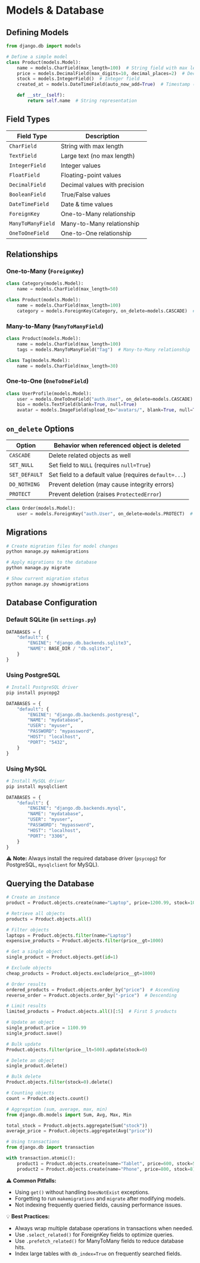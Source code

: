 # Models & Database

## Defining Models

```python
from django.db import models

# Define a simple model
class Product(models.Model):
    name = models.CharField(max_length=100)  # String field with max length
    price = models.DecimalField(max_digits=10, decimal_places=2)  # Decimal field
    stock = models.IntegerField()  # Integer field
    created_at = models.DateTimeField(auto_now_add=True)  # Timestamp (auto set)

    def __str__(self):
        return self.name  # String representation
```

## Field Types

| Field Type         | Description |
|--------------------|------------|
| `CharField`       | String with max length |
| `TextField`       | Large text (no max length) |
| `IntegerField`    | Integer values |
| `FloatField`      | Floating-point values |
| `DecimalField`    | Decimal values with precision |
| `BooleanField`    | True/False values |
| `DateTimeField`   | Date & time values |
| `ForeignKey`      | One-to-Many relationship |
| `ManyToManyField` | Many-to-Many relationship |
| `OneToOneField`   | One-to-One relationship |

## Relationships

### One-to-Many (`ForeignKey`)

```python
class Category(models.Model):
    name = models.CharField(max_length=50)

class Product(models.Model):
    name = models.CharField(max_length=100)
    category = models.ForeignKey(Category, on_delete=models.CASCADE)  # One-to-Many
```

### Many-to-Many (`ManyToManyField`)

```python
class Product(models.Model):
    name = models.CharField(max_length=100)
    tags = models.ManyToManyField("Tag")  # Many-to-Many relationship

class Tag(models.Model):
    name = models.CharField(max_length=30)
```

### One-to-One (`OneToOneField`)

```python
class UserProfile(models.Model):
    user = models.OneToOneField("auth.User", on_delete=models.CASCADE)
    bio = models.TextField(blank=True, null=True)
    avatar = models.ImageField(upload_to="avatars/", blank=True, null=True)
```

## `on_delete` Options

| Option              | Behavior when referenced object is deleted |
|---------------------|-------------------------------------------|
| `CASCADE`          | Delete related objects as well |
| `SET_NULL`         | Set field to `NULL` (requires `null=True`) |
| `SET_DEFAULT`      | Set field to a default value (requires `default=...`) |
| `DO_NOTHING`       | Prevent deletion (may cause integrity errors) |
| `PROTECT`          | Prevent deletion (raises `ProtectedError`) |

```python
class Order(models.Model):
    user = models.ForeignKey("auth.User", on_delete=models.PROTECT)  # Prevent deletion
```

## Migrations

```sh
# Create migration files for model changes
python manage.py makemigrations

# Apply migrations to the database
python manage.py migrate

# Show current migration status
python manage.py showmigrations
```

## Database Configuration

### Default SQLite (in `settings.py`)

```python
DATABASES = {
    "default": {
        "ENGINE": "django.db.backends.sqlite3",
        "NAME": BASE_DIR / "db.sqlite3",
    }
}
```

### Using PostgreSQL

```sh
# Install PostgreSQL driver
pip install psycopg2
```

```python
DATABASES = {
    "default": {
        "ENGINE": "django.db.backends.postgresql",
        "NAME": "mydatabase",
        "USER": "myuser",
        "PASSWORD": "mypassword",
        "HOST": "localhost",
        "PORT": "5432",
    }
}
```

### Using MySQL

```sh
# Install MySQL driver
pip install mysqlclient
```

```python
DATABASES = {
    "default": {
        "ENGINE": "django.db.backends.mysql",
        "NAME": "mydatabase",
        "USER": "myuser",
        "PASSWORD": "mypassword",
        "HOST": "localhost",
        "PORT": "3306",
    }
}
```

⚠️ **Note:** Always install the required database driver (`psycopg2` for PostgreSQL, `mysqlclient` for MySQL).  

## Querying the Database

```python
# Create an instance
product = Product.objects.create(name="Laptop", price=1200.99, stock=10)

# Retrieve all objects
products = Product.objects.all()

# Filter objects
laptops = Product.objects.filter(name="Laptop")
expensive_products = Product.objects.filter(price__gt=1000)

# Get a single object
single_product = Product.objects.get(id=1)

# Exclude objects
cheap_products = Product.objects.exclude(price__gt=1000)

# Order results
ordered_products = Product.objects.order_by("price")  # Ascending
reverse_order = Product.objects.order_by("-price")  # Descending

# Limit results
limited_products = Product.objects.all()[:5]  # First 5 products

# Update an object
single_product.price = 1100.99
single_product.save()

# Bulk update
Product.objects.filter(price__lt=500).update(stock=0)

# Delete an object
single_product.delete()

# Bulk delete
Product.objects.filter(stock=0).delete()

# Counting objects
count = Product.objects.count()

# Aggregation (sum, average, max, min)
from django.db.models import Sum, Avg, Max, Min

total_stock = Product.objects.aggregate(Sum("stock"))
average_price = Product.objects.aggregate(Avg("price"))

# Using transactions
from django.db import transaction

with transaction.atomic():
    product1 = Product.objects.create(name="Tablet", price=600, stock=5)
    product2 = Product.objects.create(name="Phone", price=800, stock=8)
```

⚠️ **Common Pitfalls:**  
- Using `get()` without handling `DoesNotExist` exceptions.  
- Forgetting to run `makemigrations` and `migrate` after modifying models.  
- Not indexing frequently queried fields, causing performance issues.

💡 **Best Practices:**  
- Always wrap multiple database operations in transactions when needed.  
- Use `.select_related()` for ForeignKey fields to optimize queries.  
- Use `.prefetch_related()` for ManyToMany fields to reduce database hits.  
- Index large tables with `db_index=True` on frequently searched fields.